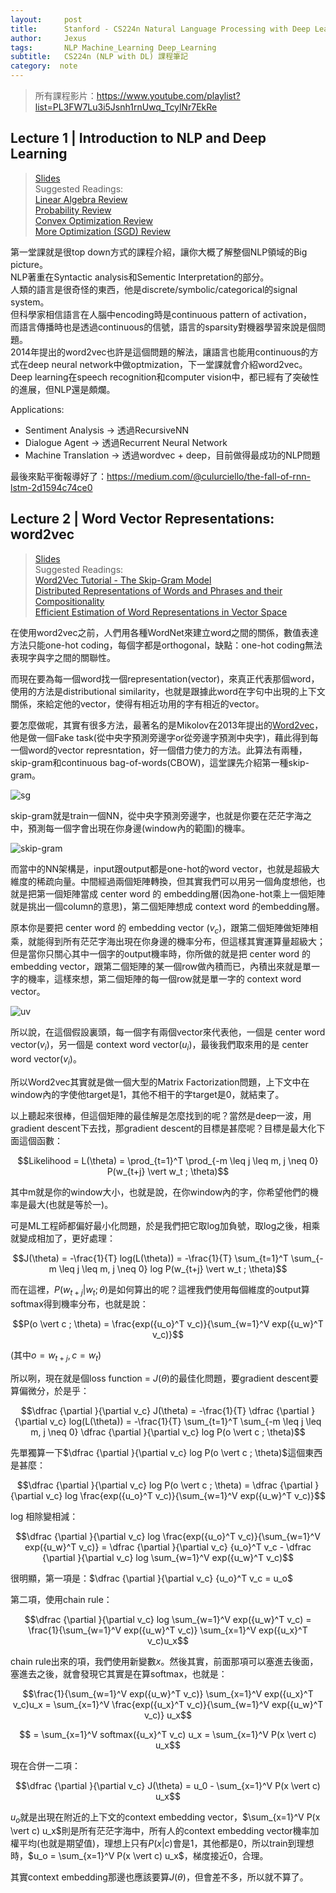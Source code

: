 ```yaml
---
layout:     post
title:      Stanford - CS224n Natural Language Processing with Deep Learning - Course Notes
author:     Jexus
tags: 		NLP Machine_Learning Deep_Learning
subtitle:   CS224n (NLP with DL) 課程筆記
category:  note
---
```


>所有課程影片：https://www.youtube.com/playlist?list=PL3FW7Lu3i5Jsnh1rnUwq_TcylNr7EkRe

## Lecture 1 | Introduction to NLP and Deep Learning 
> [Slides](http://web.stanford.edu/class/cs224n/lectures/lecture1.pdf)  
> Suggested Readings:  
[Linear Algebra Review](http://web.stanford.edu/class/cs224n/readings/cs229-linalg.pdf)  
[Probability Review](http://web.stanford.edu/class/cs224n/readings/cs229-prob.pdf)  
[Convex Optimization Review](http://web.stanford.edu/class/cs224n/readings/cs229-cvxopt.pdf)  
[More Optimization (SGD) Review](http://cs231n.github.io/optimization-1/) 

第一堂課就是很top down方式的課程介紹，讓你大概了解整個NLP領域的Big picture。  
NLP著重在Syntactic analysis和Sementic Interpretation的部分。    
人類的語言是很奇怪的東西，他是discrete/symbolic/categorical的signal system。    
但科學家相信語言在人腦中encoding時是continuous pattern of activation，  
而語言傳播時也是透過continuous的信號，語言的sparsity對機器學習來說是個問題。    
2014年提出的word2vec也許是這個問題的解法，讓語言也能用continuous的方式在deep neural network中做optmization，下一堂課就會介紹word2vec。Deep learning在speech recognition和computer vision中，都已經有了突破性的進展，但NLP還是頗爛。  

Applications:  
- Sentiment Analysis -> 透過RecursiveNN  
- Dialogue Agent -> 透過Recurrent Neural Network  
- Machine Translation -> 透過wordvec + deep，目前做得最成功的NLP問題  

最後來點平衡報導好了：https://medium.com/@culurciello/the-fall-of-rnn-lstm-2d1594c74ce0

## Lecture 2 | Word Vector Representations: word2vec
>[Slides](http://web.stanford.edu/class/cs224n/lectures/lecture2.pdf)  
>Suggested Readings:  
[Word2Vec Tutorial - The Skip-Gram Model](http://mccormickml.com/2016/04/19/word2vec-tutorial-the-skip-gram-model/)  
[Distributed Representations of Words and Phrases and their Compositionality](http://papers.nips.cc/paper/5021-distributed-representations-of-words-and-phrases-and-their-compositionality.pdf)  
[Efficient Estimation of Word Representations in Vector Space](http://arxiv.org/pdf/1301.3781.pdf)  

在使用word2vec之前，人們用各種WordNet來建立word之間的關係，數值表達方法只能one-hot coding，每個字都是orthogonal，缺點：one-hot coding無法表現字與字之間的關聯性。  

而現在要為每一個word找一個representation(vector)，來真正代表那個word，使用的方法是distributional similarity，也就是跟據此word在字句中出現的上下文關係，來給定他的vector，使得有相近功用的字有相近的vector。  

要怎麼做呢，其實有很多方法，最著名的是Mikolov在2013年提出的[Word2vec](https://arxiv.org/pdf/1301.3781.pdf)，他是做一個Fake task(從中央字預測旁邊字or從旁邊字預測中央字)，藉此得到每一個word的vector represntation，好一個借力使力的方法。此算法有兩種，skip-gram和continuous bag-of-words(CBOW)，這堂課先介紹第一種skip-gram。 

![sg](https://i.imgur.com/QimTJdK.png)

skip-gram就是train一個NN，從中央字預測旁邊字，也就是你要在茫茫字海之中，預測每一個字會出現在你身邊(window內的範圍)的機率。  

![skip-gram](https://i.imgur.com/DIwtQju.png)

而當中的NN架構是，input跟output都是one-hot的word vector，也就是超級大維度的稀疏向量。中間經過兩個矩陣轉換，但其實我們可以用另一個角度想他，也就是把第一個矩陣當成 center word 的 embedding層(因為one-hot乘上一個矩陣就是挑出一個column的意思)，第二個矩陣想成 context word 的embedding層。  

原本你是要把 center word 的 embedding vector $(v_c)$，跟第二個矩陣做矩陣相乘，就能得到所有茫茫字海出現在你身邊的機率分布，但這樣其實運算量超級大；但是當你只關心其中一個字的output機率時，你所做的就是把 center word 的 embedding vector，跟第二個矩陣的某一個row做內積而已，內積出來就是單一字的機率，這樣來想，第二個矩陣的每一個row就是單一字的 context word vector。

![uv](https://i.imgur.com/BndhLSp.png)

所以說，在這個假設裏頭，每一個字有兩個vector來代表他，一個是 center word vector$(v_i)$，另一個是 context word vector$(u_i)$，最後我們取來用的是 center word vector$(v_i)$。

所以Word2vec其實就是做一個大型的Matrix Factorization問題，上下文中在window內的字使他target是1，其他不相干的字target是0，就結束了。

以上聽起來很棒，但這個矩陣的最佳解是怎麼找到的呢？當然是deep一波，用gradient descent下去找，那gradient descent的目標是甚麼呢？目標是最大化下面這個函數：

$$Likelihood = L(\theta) = \prod_{t=1}^T \prod_{-m \leq j \leq m, j \neq 0} P(w_{t+j} \vert w_t ; \theta)$$

其中m就是你的window大小，也就是說，在你window內的字，你希望他們的機率是最大(也就是等於一)。

可是ML工程師都偏好最小化問題，於是我們把它取log加負號，取log之後，相乘就變成相加了，更好處理：

$$J(\theta) = -\frac{1}{T} log(L(\theta)) = -\frac{1}{T} \sum_{t=1}^T \sum_{-m \leq j \leq m, j \neq 0} log P(w_{t+j} \vert w_t ; \theta)$$

而在這裡，$P(w_{t+j} \vert w_t ; \theta)$是如何算出的呢？這裡我們使用每個維度的output算softmax得到機率分布，也就是說：

$$P(o \vert c ; \theta) = \frac{exp({u_o}^T v_c)}{\sum_{w=1}^V exp({u_w}^T v_c)}$$

(其中$o = w_{t+j}, c = w_t$)


所以咧，現在就是個loss function = $J(\theta)$的最佳化問題，要gradient descent要算偏微分，於是乎：

$$\dfrac {\partial }{\partial v_c} J(\theta) = -\frac{1}{T} \dfrac {\partial }{\partial v_c}  log(L(\theta)) = -\frac{1}{T} \sum_{t=1}^T \sum_{-m \leq j \leq m, j \neq 0} \dfrac {\partial }{\partial v_c}  log P(o \vert c ; \theta)$$

先單獨算一下$\dfrac {\partial }{\partial v_c}  log P(o \vert c ; \theta)$這個東西是甚麼：

$$\dfrac {\partial }{\partial v_c}  log P(o \vert c ; \theta) = \dfrac {\partial }{\partial v_c}  log \frac{exp({u_o}^T v_c)}{\sum_{w=1}^V exp({u_w}^T v_c)}$$

log 相除變相減：

$$\dfrac {\partial }{\partial v_c}  log \frac{exp({u_o}^T v_c)}{\sum_{w=1}^V exp({u_w}^T v_c)} = \dfrac {\partial }{\partial v_c} {u_o}^T v_c - \dfrac {\partial }{\partial v_c} log \sum_{w=1}^V exp({u_w}^T v_c)$$

很明顯，第一項是：$\dfrac {\partial }{\partial v_c} {u_o}^T v_c = u_o$

第二項，使用chain rule：

$$\dfrac {\partial }{\partial v_c} log \sum_{w=1}^V exp({u_w}^T v_c) = \frac{1}{\sum_{w=1}^V exp({u_w}^T v_c)} \sum_{x=1}^V exp({u_x}^T v_c)u_x$$

chain rule出來的項，我們使用新變數$x$。然後其實，前面那項可以塞進去後面，塞進去之後，就會發現它其實是在算softmax，也就是：

$$\frac{1}{\sum_{w=1}^V exp({u_w}^T v_c)} \sum_{x=1}^V exp({u_x}^T v_c)u_x = \sum_{x=1}^V \frac{exp({u_x}^T v_c)}{\sum_{w=1}^V exp({u_w}^T v_c)} u_x$$

$$ = \sum_{x=1}^V softmax({u_x}^T v_c) u_x = \sum_{x=1}^V P(x \vert c) u_x$$

現在合併一二項：

$$\dfrac {\partial }{\partial v_c} J(\theta) = u_0 - \sum_{x=1}^V P(x \vert c) u_x$$

$u_o$就是出現在附近的上下文的context embedding vector，$\sum_{x=1}^V P(x \vert c) u_x$則是所有茫茫字海中，所有人的context embedding vector機率加權平均(也就是期望值)，理想上只有$P(x \vert c)$會是1，其他都是0，所以train到理想時，$u_o = \sum_{x=1}^V P(x \vert c) u_x$，梯度接近0，合理。

其實context embedding那邊也應該要算$J(\theta)$，但會差不多，所以就不算了。








